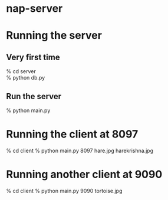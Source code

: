 # nap-server


# Running the server

## Very first time 

% cd server  
% python db.py


## Run the server

% python main.py   


# Running the client at 8097
% cd client
% python main.py 8097 hare.jpg harekrishna.jpg


# Running another client at 9090
% cd client
% python main.py 9090 tortoise.jpg 
